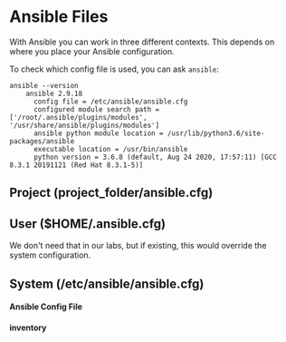 
# Ansible Files
With Ansible you can work in three different contexts.
This depends on where you place your Ansible configuration.

To check which config file is used, you can ask `ansible`:
```
ansible --version
	ansible 2.9.18
	  config file = /etc/ansible/ansible.cfg
	  configured module search path = ['/root/.ansible/plugins/modules', '/usr/share/ansible/plugins/modules']
	  ansible python module location = /usr/lib/python3.6/site-packages/ansible
	  executable location = /usr/bin/ansible
	  python version = 3.6.8 (default, Aug 24 2020, 17:57:11) [GCC 8.3.1 20191121 (Red Hat 8.3.1-5)]
```


## Project (project_folder/ansible.cfg)
## User ($HOME/.ansible.cfg)
We don't need that in our labs, but if existing, this would override the system configuration.
## System (/etc/ansible/ansible.cfg)


#### Ansible Config File

#### inventory



<!--stackedit_data:
eyJoaXN0b3J5IjpbMTExODYyMDg5XX0=
-->